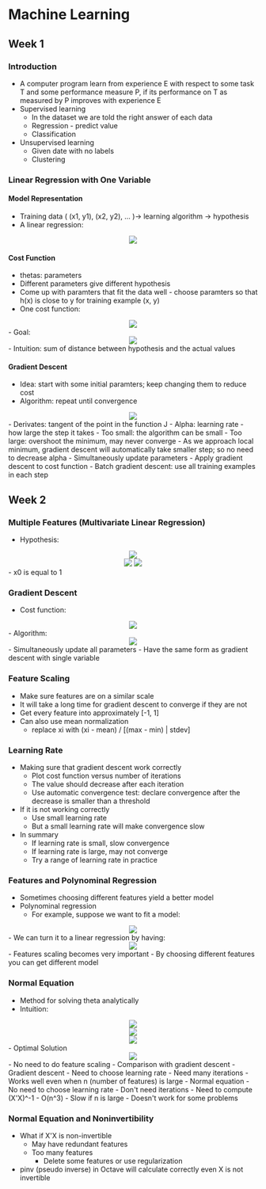 # Machine Learning

## Week 1
### Introduction
- A computer program learn from experience E with respect to some task T and some performance measure P, if its performance on T as measured by P improves with experience E
- Supervised learning
	- In the dataset we are told the right answer of each data
	- Regression - predict value
	- Classification
- Unsupervised learning
	- Given date with no labels
	- Clustering

### Linear Regression with One Variable

#### Model Representation
- Training data ( (x1, y1), (x2, y2), ... )-> learning algorithm -> hypothesis
- A linear regression:

<div align="center"><img src="http://latex.codecogs.com/gif.latex?h_{\theta}(x)%20=%20\theta_{0}%20+%20\theta_{1}x" /></div>

#### Cost Function
- thetas: parameters
- Different parameters give different hypothesis
- Come up with paramters that fit the data well - choose paramters so that h(x) is close to y for training example (x, y)
- One cost function:

<div align="center"><img src="http://latex.codecogs.com/gif.latex?J(\theta_{0},%20\theta_{1})%20=%20\sum\limits_{i=1}^m%20\frac{1}{2m}(h_{\theta}(x^{i})%20-%20y^{i})^2" /></div>
- Goal:

<div align="center"><img src="http://latex.codecogs.com/gif.latex?\underset{\theta_{0},%20\theta{1}}{\test{minimize}}J(\theta_{0},%20\theta_{1})"></div>
- Intuition: sum of distance between hypothesis and the actual values

#### Gradient Descent
- Idea: start with some initial paramters; keep changing them to reduce cost
- Algorithm: repeat until convergence

<div align="center"><img src="http://latex.codecogs.com/gif.latex?\theta_{j}:=\theta_{j}-\alpha\frac{\partial}{\partial%20\theta{j}}J(\theta_{0},%20\theta_{1})" /></div>
- Derivates: tangent of the point in the function J
- Alpha: learning rate - how large the step it takes
	- Too small: the algorithm can be small
	- Too large: overshoot the minimum, may never converge
	- As we approach local minimum, gradient descent will automatically take smaller step; so no need to decrease alpha
- Simultaneously update parameters
- Apply gradient descent to cost function
- Batch gradient descent: use all training examples in each step

## Week 2
### Multiple Features (Multivariate Linear Regression)
- Hypothesis:

<div align="center"><img src="http://latex.codecogs.com/gif.latex?h_{\theta}(x)=\theta^\intercal%20X" /></div>
<div align="center"><img src="http://latex.codecogs.com/gif.latex?\theta=\begin{bmatrix}\theta_{0}\\\theta_{1}\\\vdots\\\theta_{n}\end{bmatrix}" />&nbsp;<img src="http://latex.codecogs.com/gif.latex?X=\begin{bmatrix}x_{0}\\x_{1}\\\vdots\\x_{n}\end{bmatrix}" /></div>
- x0 is equal to 1

### Gradient Descent
- Cost function:

<div align="center"><img src="http://latex.codecogs.com/gif.latex?J(\theta)%20=%20\sum\limits_{i=1}^m%20\frac{1}{2m}(h_{\theta}(x^{i})%20-%20y^{i})^2" /></div>
- Algorithm:

<div align="center"><img src="http://latex.codecogs.com/gif.latex?\theta_{j}:=\theta_{j}-\alpha\frac{1}{m}\sum\limits_{i=1}^m(h_{\theta}(x^{(i)})-y^{(i)})x^{(i)}_{j}" /></div>
- Simultaneously update all parameters
- Have the same form as gradient descent with single variable

### Feature Scaling
- Make sure features are on a similar scale
- It will take a long time for gradient descent to converge if they are not
- Get every feature into approximately [-1, 1]
- Can also use mean normalization
	- replace xi with (xi - mean) / [(max - min) | stdev]

### Learning Rate
- Making sure that gradient descent work correctly
	- Plot cost function versus number of iterations
	- The value should decrease after each iteration
	- Use automatic convergence test: declare convergence after the decrease is smaller than a threshold
- If it is not working correctly
	- Use small learning rate
	- But a small learning rate will make convergence slow
- In summary
	- If learning rate is small, slow convergence
	- If learning rate is large, may not converge
	- Try a range of learning rate in practice

### Features and Polynominal Regression
- Sometimes choosing different features yield a better model
- Polynominal regression
	- For example, suppose we want to fit a model:

<div align="center"><img src="http://latex.codecogs.com/gif.latex?h_{\theta}=\theta_{0}+\theta_{1}x_{1}+\theta_{2}x_{2}+\theta_{3}x_{3}=\theta_{0}+\theta_{1}(size)+\theta_{2}(size)^2+\theta_{3}(size)^3" /></div>
	- We can turn it to a linear regression by having:

<div align="center"><img src="http://latex.codecogs.com/gif.latex?x_{1}=(size)\hspace{5pt}x_{2}=(size)^2\hspace{5pt}x_{3}=(size)^3" /></div>
	- Features scaling becomes very important
	- By choosing different features you can get different model 

### Normal Equation
- Method for solving theta analytically
- Intuition:

<div align="center"><img src="http://latex.codecogs.com/gif.latex?J(\theta)%20=%20\sum\limits_{i=1}^m%20\frac{1}{2m}(h_{\theta}(x^{i})%20-%20y^{i})^2" /></div>
<div align="center"><img src="http://latex.codecogs.com/gif.latex?\frac{\partial}{\partial%20\theta_{j}}J_{\theta}=\ldots=0" /></div>
<div align="center"><img src="http://latex.codecogs.com/gif.latex?\text{Solve%20for}\hspace{10pt}\theta_{0},\theta_{1},\ldots,\theta_{n}" /></div>
- Optimal Solution

<div align="center"><img src="http://latex.codecogs.com/gif.latex?\theta=(X^\intercal%20X)^{-1}X^\intercal%20y" /></div>
- No need to do feature scaling
- Comparison with gradient descent
	- Gradient descent
		- Need to choose learning rate
		- Need many iterations
		- Works well even when n (number of features) is large
	- Normal equation
		- No need to choose learning rate
		- Don't need iterations
		- Need to compute (X'X)^-1 - O(n^3)
		- Slow if n is large
		- Doesn't work for some problems

### Normal Equation and Noninvertibility
- What if X'X is non-invertible
	- May have redundant features
	- Too many features
		- Delete some features or use regularization
- pinv (pseudo inverse) in Octave will calculate correctly even X is not invertible
